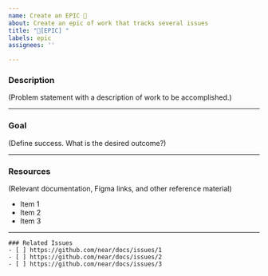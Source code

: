 ```yaml
---
name: Create an EPIC 🔹 
about: Create an epic of work that tracks several issues
title: "🔹[EPIC] "
labels: epic
assignees: ''

---
```


### Description

(Problem statement with a description of work to be accomplished.)

---

### Goal

(Define success. What is the desired outcome?)

---

### Resources

(Relevant documentation, Figma links, and other reference material)

- Item 1
- Item 2
- Item 3

---

```[tasklist]
### Related Issues
- [ ] https://github.com/near/docs/issues/1
- [ ] https://github.com/near/docs/issues/2
- [ ] https://github.com/near/docs/issues/3
```
